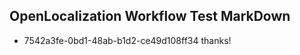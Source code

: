 ## OpenLocalization Workflow Test MarkDown
* 7542a3fe-0bd1-48ab-b1d2-ce49d108ff34 thanks!

<!--HONumber=Jul16_HO3-->


